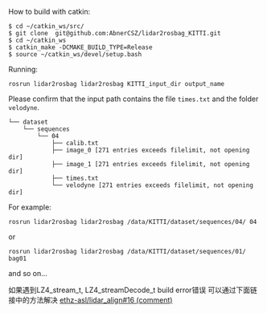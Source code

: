 
How to build with catkin:

```
$ cd ~/catkin_ws/src/
$ git clone  git@github.com:AbnerCSZ/lidar2rosbag_KITTI.git
$ cd ~/catkin_ws
$ catkin_make -DCMAKE_BUILD_TYPE=Release 
$ source ~/catkin_ws/devel/setup.bash
```

Running:

```
rosrun lidar2rosbag lidar2rosbag KITTI_input_dir output_name
```

Please confirm that the input path contains the file `times.txt` and the folder `velodyne`.

```
└── dataset
    └── sequences
        └── 04
            ├── calib.txt
            ├── image_0 [271 entries exceeds filelimit, not opening dir]
            ├── image_1 [271 entries exceeds filelimit, not opening dir]
            ├── times.txt
            └── velodyne [271 entries exceeds filelimit, not opening dir]
```

For example:
```
rosrun lidar2rosbag lidar2rosbag /data/KITTI/dataset/sequences/04/ 04
```
or
```
rosrun lidar2rosbag lidar2rosbag /data/KITTI/dataset/sequences/01/ bag01
```
and so on...

如果遇到LZ4_stream_t, LZ4_streamDecode_t build error错误 可以通过下面链接中的方法解决 [ethz-asl/lidar_align#16 (comment)](https://github.com/ethz-asl/lidar_align/issues/16#issuecomment-504348488)

